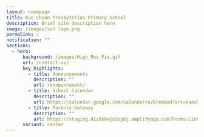 ```yaml
---
layout: homepage
title: Kuo Chuan Presbyterian Primary School
description: Brief site description here
image: /images/sch logo.png
permalink: /
notification: ""
sections:
  - hero:
      background: /images/High_Res_Fix.gif
      url: /contact-us/
      key_highlights:
        - title: Announcements
          description: ""
          url: /announcement/
        - title: School Calendar
          description: ""
          url: https://calendar.google.com/calendar/u/0/embed?src=kuochuanpri@gmail.com&ctz=Asia/Singapore
        - title: Parents Gateway
          description: ""
          url: https://staging.d1z9x0wjo2oybj.amplifyapp.com/Forms/Links/For-Parents/
      variant: center
---
```

